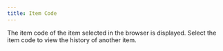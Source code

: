 ```yaml
---
title: Item Code
---
```



The item code of the item selected in the browser is displayed. Select  the item code to view the history of another item.

